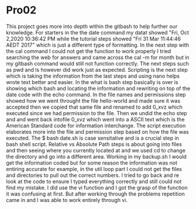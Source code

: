 # Pro02
This project goes more into depth within the gitbash to help further our knowledge.
For starters in the the date command my datat showed "Fri, Oct 2,2020 10:36:42 PM while 
the tutorial steps showed "Fri 31 Mar 11:44:46 AEDT 2017" which is just a different type of 
formatting. In the next step with the cal command I could not get the function to work properly I
tried searching the web for answers and came across the cal -m for month but in my gitbash command 
would still not function correctly. The next steps such as pwd and ls however did work just as 
expected. Scripting is the next step which is taking the information from the last steps and using
nano helps wrote text better and easier. In the what is bash step basically is over is showing
which bash and locating the information and rewriting on top of the date code with the echo
command. In the file names and permissions step showed how we went throught the file hello-world
and made sure it was accepted then we copied that same file and renamed to add 0_xvz which
executed since we had permission to the file. Then we undid the echo step and and went back
intofile 0_xvz which went into a ASCII text which is the American Standard code for 
information interchange. The script execution elaborates more into the file and permission step
based on how the file was executed. The $ bash date.sh is case sensitative and is a crucial step
in bash shell script. Relative vs Absolute Path steps is about going into files and then seeing
where you currently located at and we used cd to change the directory and go into a different
area. 
Working in my backup.sh I would get the information coded but for some reason the information was not entiring accurate for example,
in the util loop part I could not get the files and directories to pull out the correct numbers. I tried to go back and re look at the code to ensure 
I typed everything correctly and still could not find my mistake. I did use the vi function and I got the grasp of the function it was confusing at first.
But after working through the problems repetition came in and I was able to work entirely through vi.
